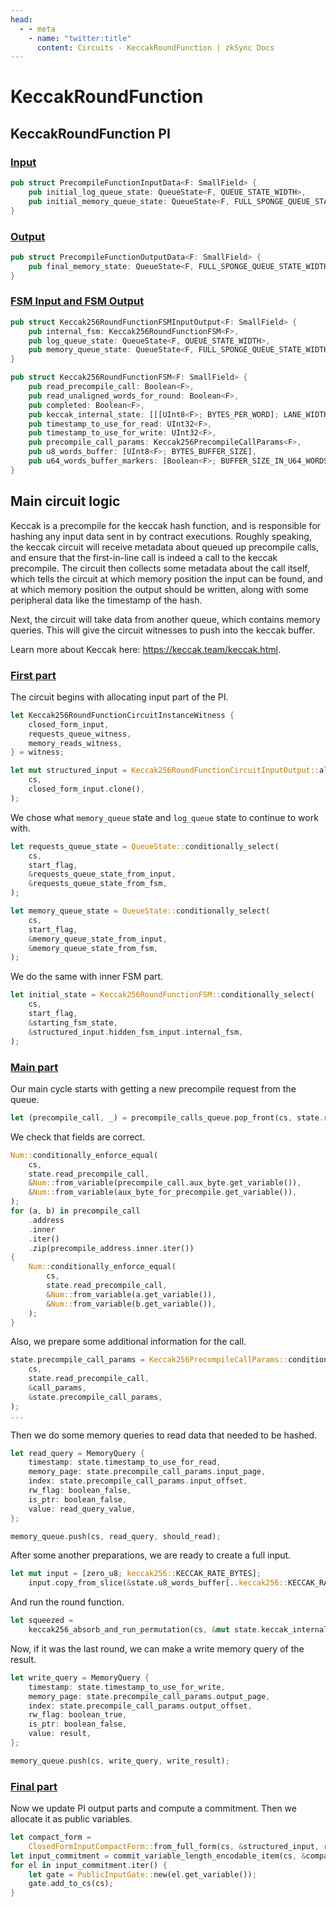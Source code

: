 ```yaml
---
head:
  - - meta
    - name: "twitter:title"
      content: Circuits - KeccakRoundFunction | zkSync Docs
---
```


# KeccakRoundFunction

## KeccakRoundFunction PI

### [Input](https://github.com/matter-labs/era-zkevm_circuits/blob/main/src/fsm_input_output/circuit_inputs/main_vm.rs#L9)

```rust
pub struct PrecompileFunctionInputData<F: SmallField> {
    pub initial_log_queue_state: QueueState<F, QUEUE_STATE_WIDTH>,
    pub initial_memory_queue_state: QueueState<F, FULL_SPONGE_QUEUE_STATE_WIDTH>,
}
```

### [Output](https://github.com/matter-labs/era-zkevm_circuits/blob/main/src/base_structures/precompile_input_outputs/mod.rs#L42)

```rust
pub struct PrecompileFunctionOutputData<F: SmallField> {
    pub final_memory_state: QueueState<F, FULL_SPONGE_QUEUE_STATE_WIDTH>,
}
```

### [FSM Input and FSM Output](https://github.com/matter-labs/era-zkevm_circuits/blob/main/src/keccak256_round_function/input.rs#L59)

```rust
pub struct Keccak256RoundFunctionFSMInputOutput<F: SmallField> {
    pub internal_fsm: Keccak256RoundFunctionFSM<F>,
    pub log_queue_state: QueueState<F, QUEUE_STATE_WIDTH>,
    pub memory_queue_state: QueueState<F, FULL_SPONGE_QUEUE_STATE_WIDTH>,
}

pub struct Keccak256RoundFunctionFSM<F: SmallField> {
    pub read_precompile_call: Boolean<F>,
    pub read_unaligned_words_for_round: Boolean<F>,
    pub completed: Boolean<F>,
    pub keccak_internal_state: [[[UInt8<F>; BYTES_PER_WORD]; LANE_WIDTH]; LANE_WIDTH],
    pub timestamp_to_use_for_read: UInt32<F>,
    pub timestamp_to_use_for_write: UInt32<F>,
    pub precompile_call_params: Keccak256PrecompileCallParams<F>,
    pub u8_words_buffer: [UInt8<F>; BYTES_BUFFER_SIZE],
    pub u64_words_buffer_markers: [Boolean<F>; BUFFER_SIZE_IN_U64_WORDS],
}
```

## Main circuit logic

Keccak is a precompile for the keccak hash function, and is responsible for hashing any input data sent in by contract
executions. Roughly speaking, the keccak circuit will receive metadata about queued up precompile calls, and ensure that
the first-in-line call is indeed a call to the keccak precompile. The circuit then collects some metadata about the call
itself, which tells the circuit at which memory position the input can be found, and at which memory position the output
should be written, along with some peripheral data like the timestamp of the hash.

Next, the circuit will take data from another queue, which contains memory queries. This will give the circuit witnesses
to push into the keccak buffer.

Learn more about Keccak here: <https://keccak.team/keccak.html>.

### [First part](https://github.com/matter-labs/era-zkevm_circuits/blob/main/src/keccak256_round_function/mod.rs#L423)

The circuit begins with allocating input part of the PI.

```rust
let Keccak256RoundFunctionCircuitInstanceWitness {
    closed_form_input,
    requests_queue_witness,
    memory_reads_witness,
} = witness;

let mut structured_input = Keccak256RoundFunctionCircuitInputOutput::alloc_ignoring_outputs(
    cs,
    closed_form_input.clone(),
);
```

We chose what `memory_queue` state and `log_queue` state to continue to work with.

```rust
let requests_queue_state = QueueState::conditionally_select(
    cs,
    start_flag,
    &requests_queue_state_from_input,
    &requests_queue_state_from_fsm,
);

let memory_queue_state = QueueState::conditionally_select(
    cs,
    start_flag,
    &memory_queue_state_from_input,
    &memory_queue_state_from_fsm,
);
```

We do the same with inner FSM part.

```rust
let initial_state = Keccak256RoundFunctionFSM::conditionally_select(
    cs,
    start_flag,
    &starting_fsm_state,
    &structured_input.hidden_fsm_input.internal_fsm,
);
```

### [Main part](https://github.com/matter-labs/era-zkevm_circuits/blob/main/src/keccak256_round_function/mod.rs#L114)

Our main cycle starts with getting a new precompile request from the queue.

```rust
let (precompile_call, _) = precompile_calls_queue.pop_front(cs, state.read_precompile_call);
```

We check that fields are correct.

```rust
Num::conditionally_enforce_equal(
    cs,
    state.read_precompile_call,
    &Num::from_variable(precompile_call.aux_byte.get_variable()),
    &Num::from_variable(aux_byte_for_precompile.get_variable()),
);
for (a, b) in precompile_call
    .address
    .inner
    .iter()
    .zip(precompile_address.inner.iter())
{
    Num::conditionally_enforce_equal(
        cs,
        state.read_precompile_call,
        &Num::from_variable(a.get_variable()),
        &Num::from_variable(b.get_variable()),
    );
}
```

Also, we prepare some additional information for the call.

```rust
state.precompile_call_params = Keccak256PrecompileCallParams::conditionally_select(
    cs,
    state.read_precompile_call,
    &call_params,
    &state.precompile_call_params,
);
...
```

Then we do some memory queries to read data that needed to be hashed.

```rust
let read_query = MemoryQuery {
    timestamp: state.timestamp_to_use_for_read,
    memory_page: state.precompile_call_params.input_page,
    index: state.precompile_call_params.input_offset,
    rw_flag: boolean_false,
    is_ptr: boolean_false,
    value: read_query_value,
};

memory_queue.push(cs, read_query, should_read);
```

After some another preparations, we are ready to create a full input.

```rust
let mut input = [zero_u8; keccak256::KECCAK_RATE_BYTES];
    input.copy_from_slice(&state.u8_words_buffer[..keccak256::KECCAK_RATE_BYTES]);
```

And run the round function.

```rust
let squeezed =
    keccak256_absorb_and_run_permutation(cs, &mut state.keccak_internal_state, &input);
```

Now, if it was the last round, we can make a write memory query of the result.

```rust
let write_query = MemoryQuery {
    timestamp: state.timestamp_to_use_for_write,
    memory_page: state.precompile_call_params.output_page,
    index: state.precompile_call_params.output_offset,
    rw_flag: boolean_true,
    is_ptr: boolean_false,
    value: result,
};

memory_queue.push(cs, write_query, write_result);
```

### [Final part](https://github.com/matter-labs/era-zkevm_circuits/blob/main/src/keccak256_round_function/mod.rs#L495)

Now we update PI output parts and compute a commitment. Then we allocate it as public variables.

```rust
let compact_form =
    ClosedFormInputCompactForm::from_full_form(cs, &structured_input, round_function);
let input_commitment = commit_variable_length_encodable_item(cs, &compact_form, round_function);
for el in input_commitment.iter() {
    let gate = PublicInputGate::new(el.get_variable());
    gate.add_to_cs(cs);
}
```
